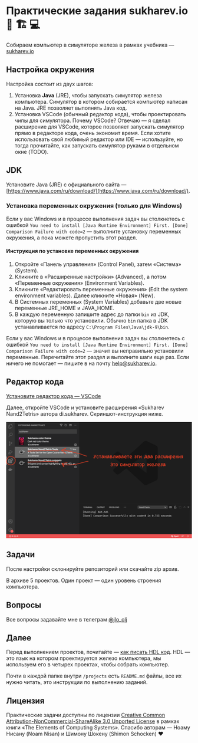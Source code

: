 <!-- Если читаете файл в VSCode — нажмите ctrl+shift+v, чтобы включить режим просмотра. Для macOS — cmd+shift+v. -->

# Практические задания sukharev.io 🧮 🏗 💻

Собираем компьютер в симуляторе железа в рамках учебника — [sukharev.io](https://www.sukharev.io/textbook)

## Настройка окружения

Настройка состоит из двух шагов:

1. Установка **Java** (JRE), чтобы запускать симулятор железа компьютера. Симулятор в котором собирается компьютер написан на Java. JRE позволяет выполнять Java код.
2. Установка VSCode (обычный редактор кода), чтобы проектировать чипы для симулятора. Почему VSCode? Отвечаю — я сделал расширение для VSCode, которое позволяет запускать симулятор прямо в редакторе кода, очень экономит время. Если хотите использовать свой любимый редактор или IDE — используйте, но тогда прочитайте, как запускать симулятор руками в отдельном окне (TODO).

## JDK

Установите Java (JRE) c официального сайта — [https://www.java.com/ru/download/](https://www.java.com/ru/download/).

### Установка переменных окружения (только для Windows)

Если у вас Windows и в процессе выполнения задач вы столкнетесь с ошибкой `You need to install [Java Runtime Environment] First. [Done] Comparison Failure with code=2` — выполните установку переменных окружения, а пока можете пропустить этот раздел.

#### Инструкция по установке переменных окружения

1. Откройте «Панель управления» (Control Panel), затем «Система» (System).
2. Кликните в «Расширенные настройки» (Advanced), а потом «Переменные окружения» (Environment Variables).
3. Кликните «Редактировать переменные окружения» (Edit the system environment variables). Далее кликните «Новая» (New).
4. В Системных переменных (System Variables) добавьте две новые переменные JRE_HOME и JAVA_HOME.
5. В каждую переменную запишите адрес до папки `bin` из JDK, которую вы только что установили. Обычно `bin` папка в JDK устанавливается по адресу `C:\Program Files\Java\jdk-9\bin`.

Если у вас Windows и в процессе выполнения задач вы столкнетесь с ошибкой `You need to install [Java Runtime Environment] First. [Done] Comparison Failure with code=2` — значит вы неправильно установили переменные. Перечитайте этот раздел и выполните шаги еще раз. Если ничего не помогает — пишите в на почту [help@sukharev.io](mailto:help@sukharev.io).

## Редактор кода

[Установите редактор кода — VSCode](https://code.visualstudio.com/download)

Далее, откройте VSCode и установите расширения «Sukharev Nand2Tetris» автора di.sukharev. Скриншот-инструкция ниже.

![Инструкция — как скачать расширения для VSCode (кликните на ссылку с зажатым ctrl или cmd для macOS)](/img/how2download-vscode-extensions.png)

## Задачи

После настройки склонируйте репозиторий или скачайте zip архив.

В архиве 5 проектов. Один проект — один уровень строения компьютера.

## Вопросы

Все вопросы задавайте мне в телеграм [@jlo_olj](https://www.t.me/jlo_olj)

## Далее

Перед выполнением проектов, почитайте — [как писать HDL код](/projects/README.md). HDL — это язык на котором проектируется железо компьютера, мы используем его в четырех проектах, чтобы собрать компьютер.

Почти в каждой папке внутри `/projects` есть `README.md` файлы, все их нужно читать, это инструкции по выполнению заданий.

## Лицензия

Практические задачи доступны по лицензии [Creative Common Attribution-NonCommercial-ShareAlike 3.0 Unported License](https://creativecommons.org/licenses/by-nc-sa/3.0/) в рамках книги «The Elements of Computing Systems». Спасибо авторам — Ноаму Нисану (Noam Nisan) и Шимону Шокену (Shimon Schocken) ❤️
